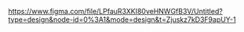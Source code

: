 https://www.figma.com/file/LPfauR3XKI80veHNWGfB3V/Untitled?type=design&node-id=0%3A1&mode=design&t=Zjuskz7kD3F9apUY-1
